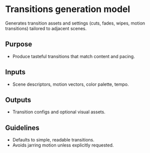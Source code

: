 # Transitions generation model

Generates transition assets and settings (cuts, fades, wipes, motion transitions) tailored to adjacent scenes.

## Purpose
- Produce tasteful transitions that match content and pacing.

## Inputs
- Scene descriptors, motion vectors, color palette, tempo.

## Outputs
- Transition configs and optional visual assets.

## Guidelines
- Defaults to simple, readable transitions.
- Avoids jarring motion unless explicitly requested.
